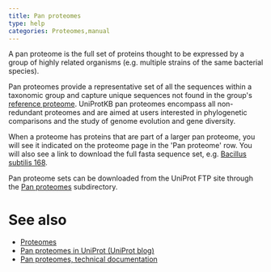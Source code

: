 ```yaml
---
title: Pan proteomes
type: help
categories: Proteomes,manual
---
```


A pan proteome is the full set of proteins thought to be expressed by a group of highly related organisms (e.g. multiple strains of the same bacterial species).

Pan proteomes provide a representative set of all the sequences within a taxonomic group and capture unique sequences not found in the group's [reference proteome](https://www.uniprot.org/help/reference_proteome). UniProtKB pan proteomes encompass all non-redundant proteomes and are aimed at users interested in phylogenetic comparisons and the study of genome evolution and gene diversity.

When a proteome has proteins that are part of a larger pan proteome, you will see it indicated on the proteome page in the 'Pan proteome' row. You will also see a link to download the full fasta sequence set, e.g. [Bacillus subtilis 168](https://www.uniprot.org/proteomes/UP000001570).

Pan proteome sets can be downloaded from the UniProt FTP site through the [Pan proteomes](https://ftp.uniprot.org/pub/databases/uniprot/current_release/knowledgebase/pan_proteomes/) subdirectory.

# See also

-   [Proteomes](https://www.uniprot.org/proteomes)
-   [Pan proteomes in UniProt (UniProt blog)](https://insideuniprot.blogspot.com/2016/03/pan-proteomes-in-uniprot.html)
-   [Pan proteomes, technical documentation](https://proteininformationresource.org/rps/pp.shtml)
